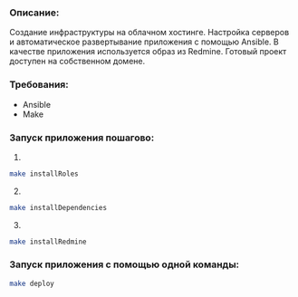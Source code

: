 ### Описание:

Создание инфраструктуры на облачном хостинге. 
Настройка серверов и автоматическое развертывание приложения с помощью Ansible.
В качестве приложения используется образ из Redmine.
Готовый проект доступен на собственном домене.

### Требования:

- Ansible
- Make

### Запуск приложения пошагово:

1.

```bash
make installRoles
```

2.

```bash
make installDependencies
```

3.

```bash
make installRedmine
```

### Запуск приложения с помощью одной команды:

```bash
make deploy
```